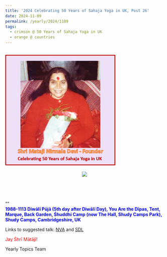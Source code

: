 ```yaml
---
title: '2024 Celebrating 50 Years of Sahaja Yoga in UK, Post 26'
date: 2024-11-09
permalink: /yearly/2024/1109
tags:
  - crimson @ 50 Years of Sahaja Yoga in UK
  - orange @ countries
---
```


<br>
<div style="text-align: left"><img src="/images/50YearsUK.png" width="350" /></div><br>

<div style="text-align: center"><img src="https://pub-bcc3cbe9b1e94ba1ac28915f7a3900fa.r2.dev/1988-1113_Diwali_Puja_(5th_day_after_Diwali_Day)_You_Are_the_Dipas_Tent_Marque_Back_Garden_Shuddhi_Camp_(now_The_Hall_Shudy_Camps_Park)_Shudy_Camps_Cambridgeshire_UK_10_(Balwant_Kumbhojkar_Collection).jpg" /></div>

<br>
<p style="color:DarkGreen; text-align:center">
<font size="+2"><b></b><br></font>
</p>

<p>
""<br>
<font color="blue"><b>1988-1113 Diwālī Pūjā (5th day after Diwālī Day), You Are the Dīpas, Tent, Marque, Back Garden, Śhuddhi Camp (now The Hall, Shudy Camps Park), Shudy Camps, Cambridgeshire, UK</b></font><br>
</p>

Links to suggested talk: <a href=""> NVA</a> and <a href=""> SDL</a><br>

<p style="color:red;">Jay Śhrī Mātājī!<br></p>

<p>Yearly Topics Team</p>